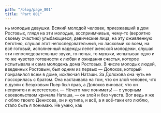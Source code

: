 ```yaml
---
path: "/blog/page_801"
title: "Part 801"
---
```


нь молодые девушки. Всякий молодой человек, приезжавший в дом Ростовых, глядя на эти молодые, восприимчивые, чему-то (вероятно своему счастию) улыбающиеся, девические лица, на эту оживленную беготню, слушая этот непоследовательный, но ласковый ко всем, на всё готовый, исполненный надежды лепет женской молодежи, слушая эти непоследовательные звуки, то пенья, то музыки, испытывал одно и то же чувство готовности к любви и ожидания счастья, которое испытывала и сама молодежь дома Ростовых.
В числе молодых людей, введенных Ростовым, был одним из первых — Долохов, который понравился всем в доме, исключая Наташи. За Долохова она чуть не поссорилась с братом. Она настаивала на том, что он злой человек, что в дуэли с Безуховым Пьер был прав, а Долохов виноват, что он неприятен и неестествен.
— Нѐчего мне понимать! — с упорным своевольством кричала Наташа, — он злой и без чувств. Вот ведь я же люблю твоего Денисова, он и кутила, и всё, а я всё-таки его люблю, стало быть я понимаю. Не умею, как 
